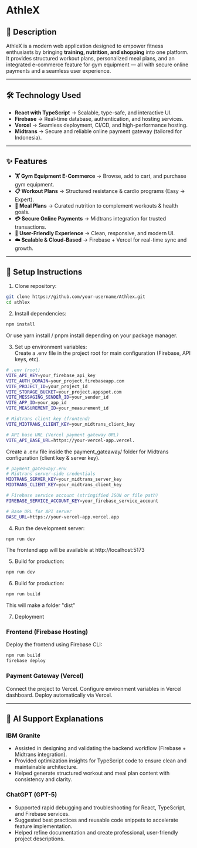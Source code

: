 # AthleX

## 📌 Description
AthleX is a modern web application designed to empower fitness enthusiasts by bringing **training, nutrition, and shopping** into one platform.  
It provides structured workout plans, personalized meal plans, and an integrated e-commerce feature for gym equipment — all with secure online payments and a seamless user experience.  

---

## 🛠️ Technology Used
- **React with TypeScript** → Scalable, type-safe, and interactive UI.  
- **Firebase** → Real-time database, authentication, and hosting services.  
- **Vercel** → Seamless deployment, CI/CD, and high-performance hosting.  
- **Midtrans** → Secure and reliable online payment gateway (tailored for Indonesia).  

---

## ✨ Features
- **🏋️ Gym Equipment E-Commerce** → Browse, add to cart, and purchase gym equipment.  
- **📋 Workout Plans** → Structured resistance & cardio programs (Easy → Expert).  
- **🥗 Meal Plans** → Curated nutrition to complement workouts & health goals.  
- **💳 Secure Online Payments** → Midtrans integration for trusted transactions.  
- **📱 User-Friendly Experience** → Clean, responsive, and modern UI.  
- **☁️ Scalable & Cloud-Based** → Firebase + Vercel for real-time sync and growth.  

---

## 🚀 Setup Instructions
1. Clone repository:  
  ```bash
  git clone https://github.com/your-username/Athlex.git
  cd athlex
  ```

2. Install dependencies:  
  ```bash
  npm install
  ```
  Or use yarn install / pnpm install depending on your package manager.

3. Set up environment variables:  
  Create a .env file in the project root for main configuration (Firebase, API keys, etc).
  ```bash
  # .env (root)
  VITE_API_KEY=your_firebase_api_key
  VITE_AUTH_DOMAIN=your_project.firebaseapp.com
  VITE_PROJECT_ID=your_project_id
  VITE_STORAGE_BUCKET=your_project.appspot.com
  VITE_MESSAGING_SENDER_ID=your_sender_id
  VITE_APP_ID=your_app_id
  VITE_MEASUREMENT_ID=your_measurement_id

  # Midtrans client key (frontend)
  VITE_MIDTRANS_CLIENT_KEY=your_midtrans_client_key

  # API base URL (Vercel payment gateway URL)
  VITE_API_BASE_URL=https://your-vercel-app.vercel.
  ```

  Create a .env file inside the payment_gateaway/ folder for Midtrans configuration (client key & server key).
  ```bash
  # payment_gateaway/.env
  # Midtrans server-side credentials
  MIDTRANS_SERVER_KEY=your_midtrans_server_key
  MIDTRANS_CLIENT_KEY=your_midtrans_client_key

  # Firebase service account (stringified JSON or file path)
  FIREBASE_SERVICE_ACCOUNT_KEY=your_firebase_service_account

  # Base URL for API server
  BASE_URL=https://your-vercel-app.vercel.app
  ```

4. Run the development server:
  ```bash
  npm run dev
  ```
  The frontend app will be available at http://localhost:5173

5. Build for production:
  ```bash
  npm run dev
  ```

6. Build for production:
  ```bash
  npm run build
  ```
  This will make a folder "dist"    

7. Deployment
  ### Frontend (Firebase Hosting)
  Deploy the frontend using Firebase CLI:
  ```bash
  npm run build
  firebase deploy
  ```

  ### Payment Gateway (Vercel)
  Connect the project to Vercel.
  Configure environment variables in Vercel dashboard.
  Deploy automatically via Vercel.

---

## 🤖 AI Support Explanations

### IBM Granite
- Assisted in designing and validating the backend workflow (Firebase + Midtrans integration).  
- Provided optimization insights for TypeScript code to ensure clean and maintainable architecture.  
- Helped generate structured workout and meal plan content with consistency and clarity.  

### ChatGPT (GPT-5)
- Supported rapid debugging and troubleshooting for React, TypeScript, and Firebase services.  
- Suggested best practices and reusable code snippets to accelerate feature implementation.  
- Helped refine documentation and create professional, user-friendly project descriptions.  



